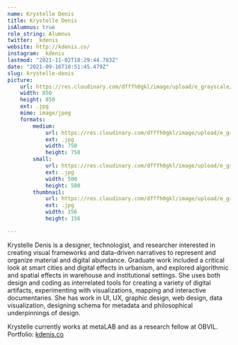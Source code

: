 ```yaml
---
name: Krystelle Denis
title: Krystelle Denis
isAlumnus: true
role_string: Alumnus
twitter: _kdenis
website: http://kdenis.co/
instagram: _kdenis
lastmod: "2021-11-02T18:29:44.783Z"
date: "2021-09-16T10:51:45.479Z"
slug: krystelle-denis
picture:
    url: https://res.cloudinary.com/dfffh0gkl/image/upload/e_grayscale/v1629122126/krystelle_af83499e74.jpg
    width: 850
    height: 850
    ext: .jpg
    mime: image/jpeg
    formats:
        medium:
            url: https://res.cloudinary.com/dfffh0gkl/image/upload/e_grayscale/v1629122127/medium_krystelle_af83499e74.jpg
            ext: .jpg
            width: 750
            height: 750
        small:
            url: https://res.cloudinary.com/dfffh0gkl/image/upload/e_grayscale/v1629122127/small_krystelle_af83499e74.jpg
            ext: .jpg
            width: 500
            height: 500
        thumbnail:
            url: https://res.cloudinary.com/dfffh0gkl/image/upload/e_grayscale/v1629122126/thumbnail_krystelle_af83499e74.jpg
            ext: .jpg
            width: 156
            height: 156

---
```

Krystelle Denis is a designer, technologist, and researcher interested in creating visual frameworks and data-driven narratives to represent and organize material and digital abundance. Graduate work included a critical look at smart cities and
digital effects in urbanism, and explored algorithmic and spatial effects in warehouse and institutional settings. She uses both design and coding as interrelated tools for creating a variety of digital artifacts, experimenting with visualizations, mapping and interactive documentaries. She has work in UI, UX, graphic design, web design, data visualization, designing schema for metadata and philosophical underpinnings of design. 

Krystelle currently works at metaLAB and as a research fellow at OBVIL. Portfolio: <a href="http://kdenis.co" target="_blank">kdenis.co</a>